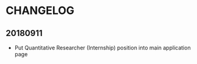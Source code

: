# CHANGELOG

## 20180911

- Put Quantitative Researcher (Internship) position into main application page

